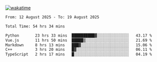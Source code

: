 [![wakatime](https://wakatime.com/badge/user/ef685785-b2de-4416-b5c6-df540c453238.svg)](https://wakatime.com/@ef685785-b2de-4416-b5c6-df540c453238)

<!--START_SECTION:waka-->

```txt
From: 12 August 2025 - To: 19 August 2025

Total Time: 54 hrs 34 mins

Python       23 hrs 33 mins  ██████████▓░░░░░░░░░░░░░░   43.17 %
Vue.js       11 hrs 50 mins  █████▒░░░░░░░░░░░░░░░░░░░   21.69 %
Markdown     8 hrs 13 mins   ███▓░░░░░░░░░░░░░░░░░░░░░   15.06 %
C++          3 hrs 20 mins   █▓░░░░░░░░░░░░░░░░░░░░░░░   06.11 %
TypeScript   2 hrs 17 mins   █░░░░░░░░░░░░░░░░░░░░░░░░   04.19 %
```

<!--END_SECTION:waka-->
